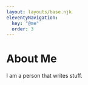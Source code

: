 ```yaml
---
layout: layouts/base.njk
eleventyNavigation:
  key: "@me"
  order: 3
---
```

# About Me

I am a person that writes stuff.